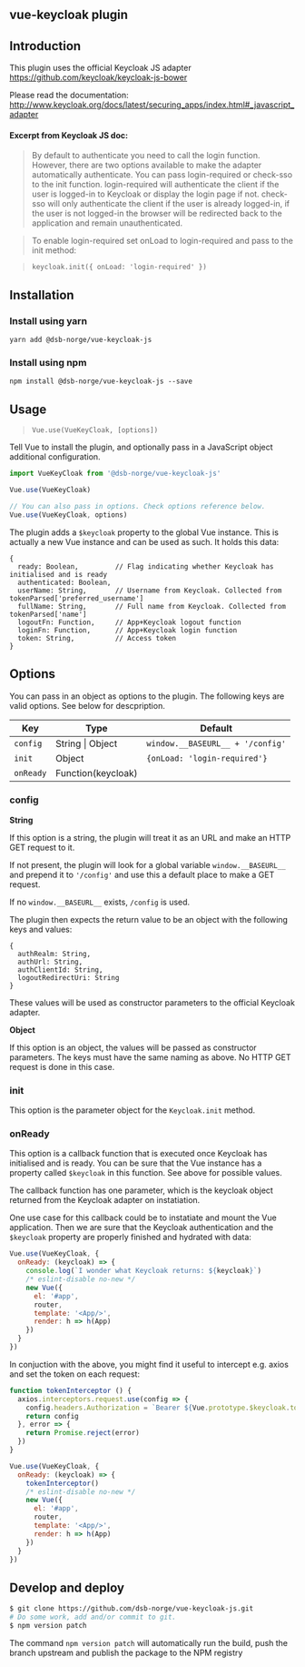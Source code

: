vue-keycloak plugin
-------------------

## Introduction

This plugin uses the official Keycloak JS adapter
https://github.com/keycloak/keycloak-js-bower

Please read the documentation:
http://www.keycloak.org/docs/latest/securing_apps/index.html#_javascript_adapter

#### Excerpt from Keycloak JS doc:

> By default to authenticate you need to call the login function. However, there are two options available to make the
adapter automatically authenticate. You can pass login-required or check-sso to the init function.
login-required will authenticate the client if the user is logged-in to Keycloak or display the login page if not.
check-sso will only authenticate the client if the user is already logged-in, if the user is not logged-in the browser
will be redirected back to the application and remain unauthenticated.

> To enable login-required set onLoad to login-required and pass to the init method:

> `keycloak.init({ onLoad: 'login-required' })`

## Installation

### Install using yarn

```
yarn add @dsb-norge/vue-keycloak-js
```

### Install using npm

```
npm install @dsb-norge/vue-keycloak-js --save
```

## Usage

> `Vue.use(VueKeyCloak, [options])`

Tell Vue to install the plugin, and optionally pass in a JavaScript object additional
configuration.

```javascript
import VueKeyCloak from '@dsb-norge/vue-keycloak-js'

Vue.use(VueKeyCloak)

// You can also pass in options. Check options reference below.
Vue.use(VueKeyCloak, options)
```

The plugin adds a `$keycloak` property to the global Vue instance.
This is actually a new Vue instance and can be used as such. It holds this data:

```
{
  ready: Boolean,         // Flag indicating whether Keycloak has initialised and is ready
  authenticated: Boolean,
  userName: String,       // Username from Keycloak. Collected from tokenParsed['preferred_username']
  fullName: String,       // Full name from Keycloak. Collected from tokenParsed['name']
  logoutFn: Function,     // App+Keycloak logout function
  loginFn: Function,      // App+Keycloak login function 
  token: String,          // Access token
}
```

## Options

You can pass in an object as options to the plugin. The following keys are valid options. See below for descpription.

|Key|Type|Default
|---|---|---|
| `config`|String &#124; Object|`window.__BASEURL__ + '/config'`
|`init`|Object|`{onLoad: 'login-required'}`
|`onReady`|Function(keycloak)|

### config

**String**

If this option is a string, the plugin will treat it as an URL and make an HTTP GET request to it.

If not present, the plugin will look for a global variable `window.__BASEURL__` and prepend it to `'/config'` and use
this a default place to make a GET request.

If no `window.__BASEURL__` exists, `/config` is used.

The plugin then expects the return value to be an object with the following keys and values:

```
{
  authRealm: String,
  authUrl: String,
  authClientId: String,
  logoutRedirectUri: String
}
```

These values will be used as constructor parameters to the official Keycloak adapter.

**Object**

If this option is an object, the values will be passed as constructor parameters. The keys must have the same naming
as above. No HTTP GET request is done in this case.

### init

This option is the parameter object for the `Keycloak.init` method.

### onReady

This option is a callback function that is executed once Keycloak has initialised and is ready. You can be sure
that the Vue instance has a property called `$keycloak` in this function. See above for possible values.

The callback function has one parameter, which is the keycloak object returned from the Keycloak adapter on
instatiation.

One use case for this callback could be to instatiate and mount the Vue application. Then we are sure that the Keycloak
authentication and the `$keycloak` property are properly finished and hydrated with data:

```javascript
Vue.use(VueKeyCloak, {
  onReady: (keycloak) => {
    console.log(`I wonder what Keycloak returns: ${keycloak}`)
    /* eslint-disable no-new */
    new Vue({
      el: '#app',
      router,
      template: '<App/>',
      render: h => h(App)
    })
  }
})
```

In conjuction with the above, you might find it useful to intercept e.g. axios and set the token on each request:

```javascript
function tokenInterceptor () {
  axios.interceptors.request.use(config => {
    config.headers.Authorization = `Bearer ${Vue.prototype.$keycloak.token}`
    return config
  }, error => {
    return Promise.reject(error)
  })
}

Vue.use(VueKeyCloak, {
  onReady: (keycloak) => {
    tokenInterceptor()
    /* eslint-disable no-new */
    new Vue({
      el: '#app',
      router,
      template: '<App/>',
      render: h => h(App)
    })
  }
})
```

## Develop and deploy

```bash
$ git clone https://github.com/dsb-norge/vue-keycloak-js.git
# Do some work, add and/or commit to git.
$ npm version patch
```

The command `npm version patch` will automatically run the build, push the branch upstream and publish the package to
the NPM registry
